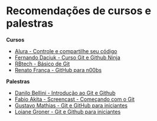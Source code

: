 # Recomendações de cursos e palestras

**Cursos**

- [Alura - Controle e compartilhe seu código](https://www.alura.com.br/curso-online-git)
- [Fernando Daciuk - Curso Git e Github Ninja](http://blog.da2k.com.br/curso-git-e-github-ninja/)
- [RBtech - Básico de Git](https://www.youtube.com/playlist?list=PLInBAd9OZCzzHBJjLFZzRl6DgUmOeG3H0)
- [Renato França - GitHub para n00bs](https://www.youtube.com/playlist?list=PLIcowd3mjrFjdFDTFcHKHdgTqYZZdMyKH)

**Palestras**

- [Danilo Bellini - Introdução ao Git e Github](https://www.youtube.com/watch?v=Fc_UC5SywuU)
- [Fabio Akita - Screencast - Começando com o Git](http://www.akitaonrails.com/2010/08/17/screencast-comecando-com-git)
- [Gustavo Mathias - Git e GitHub para iniciantes](https://www.youtube.com/watch?v=TReVFOxhh7E)
- [Loiane Groner - Git e Github para iniciantes](https://www.youtube.com/watch?v=UMhskLXJuq4)

